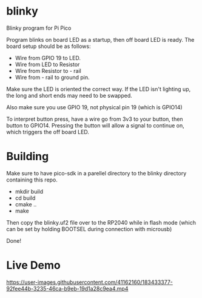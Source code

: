 # blinky
Blinky program for Pi Pico

Program blinks on board LED as a startup, then off board LED is ready. The board setup should be as follows:
- Wire from GPIO 19 to LED. 
- Wire from LED to Resistor
- Wire from Resistor to - rail
- Wire from - rail to ground pin.

Make sure the LED is oriented the correct way. If the LED isn't lighting up, the long and short ends may need to be swapped. 

Also make sure you use GPIO 19, not physical pin 19 (which is GPIO14)

To interpret button press, have a wire go from 3v3 to your button, then button to GPIO14. Pressing the button will allow a signal to continue on, which triggers the off board LED.

# Building

Make sure to have pico-sdk in a parellel directory to the blinky directory containing this repo.

- mkdir build
- cd build
- cmake ..
- make

Then copy the blinky.uf2 file over to the RP2040 while in flash mode (which can be set by holding BOOTSEL during connection with microusb)

Done!

# Live Demo
https://user-images.githubusercontent.com/41162160/183433377-92fee44b-3235-46ca-b9eb-19d1a28c9ea4.mp4
